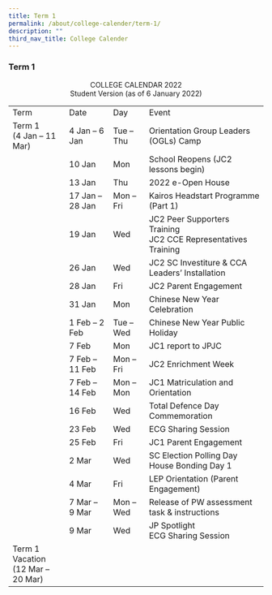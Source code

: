 ```yaml
---
title: Term 1
permalink: /about/college-calender/term-1/
description: ""
third_nav_title: College Calender
---
```

### **Term 1**

<center>COLLEGE CALENDAR 2022<br>
Student Version (as of 6 January 2022)</center>

|  |  |  |  |
|---|---|---|---|
| Term | Date | Day | Event |
| Term 1<br>(4 Jan – 11 Mar) | 4 Jan – 6 Jan | Tue – Thu | Orientation Group Leaders (OGLs) Camp |
|  | 10 Jan | Mon | School Reopens (JC2 lessons begin) |
|  | 13 Jan | Thu | 2022 e-Open House |
|  | 17 Jan – 28 Jan | Mon – Fri | Kairos Headstart Programme (Part 1) |
|  | 19 Jan | Wed | JC2 Peer Supporters Training<br>JC2 CCE Representatives Training |
|  | 26 Jan | Wed | JC2 SC Investiture & CCA Leaders’ Installation |
|  | 28 Jan | Fri | JC2 Parent Engagement |
|  | 31 Jan | Mon | Chinese New Year Celebration |
|  | 1 Feb – 2 Feb | Tue – Wed | Chinese New Year Public Holiday |
|  | 7 Feb | Mon | JC1 report to JPJC |
|  | 7 Feb – 11 Feb | Mon –Fri | JC2 Enrichment Week |
|  | 7 Feb – 14 Feb | Mon – Mon | JC1 Matriculation and Orientation |
|  | 16 Feb | Wed | Total Defence Day Commemoration |
|  | 23 Feb | Wed | ECG Sharing Session |
|  | 25 Feb | Fri | JC1 Parent Engagement |
|  | 2 Mar | Wed | SC Election Polling Day<br>House Bonding Day 1 |
|  | 4 Mar | Fri | LEP Orientation (Parent Engagement) |
|  | 7 Mar – 9 Mar | Mon – Wed | Release of PW assessment task & instructions |
|  | 9 Mar | Wed | JP Spotlight<br>ECG Sharing Session |
|Term 1 Vacation<br>(12 Mar – 20 Mar)|